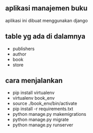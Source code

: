 ## aplikasi manajemen buku
aplikasi ini dibuat menggunakan django

## table yg ada di dalamnya
- publishers
- author
- book
- store

## cara menjalankan
- pip install virtualenv
- virtualenv book_env
- source ./book_env/bin/activate
- pip install -r requirements.txt
- python manage.py makemigrations
- python manage.py migrate
- python manage.py runserver
